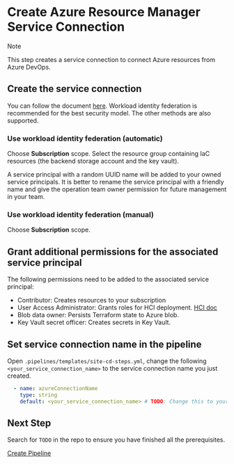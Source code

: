 # Create Azure Resource Manager Service Connection

> [!NOTE]
> This step creates a service connection to connect Azure resources from Azure DevOps.

## Create the service connection

You can follow the document [here](https://learn.microsoft.com/en-us/azure/devops/pipelines/library/connect-to-azure?view=azure-devops). Workload identity federation is recommended for the best security model. The other methods are also supported.

### Use workload identity federation (automatic)

Choose **Subscription** scope. Select the resource group containing IaC resources (the backend storage account and the key vault).

A service principal with a random UUID name will be added to your owned service principals. It is better to rename the service principal with a friendly name and give the operation team owner permission for future management in your team.

### Use workload identity federation (manual)

Choose **Subscription** scope.

## Grant additional permissions for the associated service principal

The following permissions need to be added to the associated service principal:
  - Contributor: Creates resources to your subscription
  - User Access Administrator: Grants roles for HCI deployment. [HCI doc](https://learn.microsoft.com/en-us/azure-stack/hci/deploy/deployment-arc-register-server-permissions?tabs=powershell)
  - Blob data owner: Persists Terraform state to Azure blob.
  - Key Vault secret officer: Creates secrets in Key Vault.

## Set service connection name in the pipeline

Open `.pipelines/templates/site-cd-steps.yml`, change the following `<your_service_connection_name>` to the service connection name you just created.

```yml
  - name: azureConnectionName
    type: string
    default: <your_service_connection_name> # TODO: Change this to your service connection name
```

## Next Step

Search for `TODO` in the repo to ensure you have finished all the prerequisites.

[Create Pipeline](./Create-Pipeline.md)

